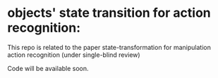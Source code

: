 # objects' state transition for action recognition:

This repo is related to the paper state-transformation for manipulation action recognition (under single-blind review)

Code will be available soon.
